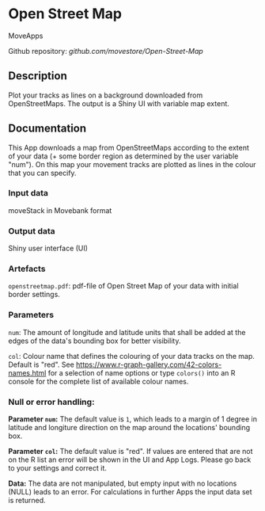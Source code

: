 # Open Street Map

MoveApps

Github repository: *github.com/movestore/Open-Street-Map*

## Description
Plot your tracks as lines on a background downloaded from OpenStreetMaps. The output is a Shiny UI with variable map extent.

## Documentation
This App downloads a map from OpenStreetMaps according to the extent of your data (+ some border region as determined by the user variable "num"). On this map your movement tracks are plotted as lines in the colour that you can specify.

### Input data
moveStack in Movebank format

### Output data
Shiny user interface (UI)

### Artefacts
`openstreetmap.pdf`: pdf-file of Open Street Map of your data with initial border settings.

### Parameters 
`num`: The amount of longitude and latitude units that shall be added at the edges of the data's bounding box for better visibility.

`col`: Colour name that defines the colouring of your data tracks on the map. Default is "red". See https://www.r-graph-gallery.com/42-colors-names.html for a selection of name options or type `colors()` into an R console for the complete list of available colour names.


### Null or error handling:

**Parameter `num`:** The default value is `1`, which leads to a margin of 1 degree in latitude and longiture direction on the map around the locations' bounding box.

**Parameter `col`:** The default value is "red". If values are entered that are not on the R list an error will be shown in the UI and App Logs. Please go back to your settings and correct it.

**Data:** The data are not manipulated, but empty input with no locations (NULL) leads to an error. For calculations in further Apps the input data set is returned.

